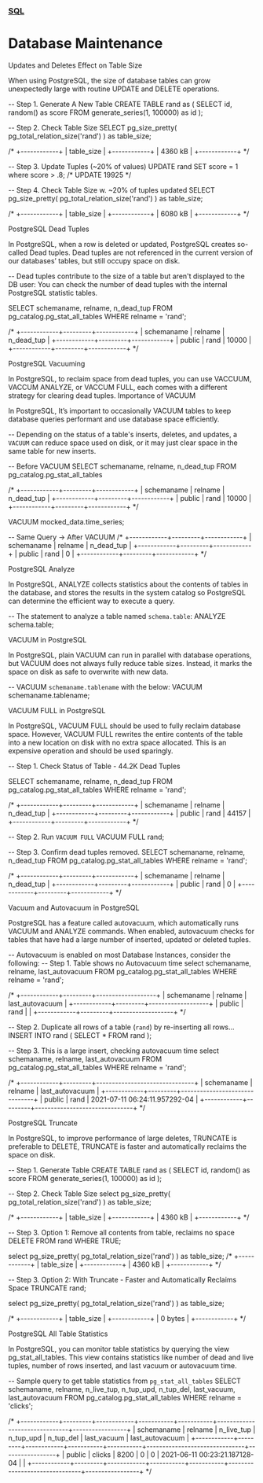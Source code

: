 ### [SQL](./README.md)
# Database Maintenance

Updates and Deletes Effect on Table Size

When using PostgreSQL, the size of database tables can grow unexpectedly large with routine UPDATE and DELETE operations.

-- Step 1. Generate A New Table
CREATE TABLE rand as ( 
    SELECT id, random() as score 
    FROM generate_series(1, 100000) as id 
); 

-- Step 2. Check Table Size
SELECT pg_size_pretty(
  pg_total_relation_size('rand')
) as table_size;

/*
+------------+
| table_size |
+------------+
| 4360 kB    |
+------------+
*/

-- Step 3. Update Tuples (~20% of values) 
UPDATE rand SET score = 1 where score > .8; 
/* UPDATE 19925 */

-- Step 4. Check Table Size w. ~20% of tuples updated
SELECT pg_size_pretty(
  pg_total_relation_size('rand')
) as table_size;

/*
+------------+
| table_size |
+------------+
| 6080 kB    |
+------------+
*/

PostgreSQL Dead Tuples

In PostgreSQL, when a row is deleted or updated, PostgreSQL creates so-called Dead tuples. Dead tuples are not referenced in the current version of our databases’ tables, but still occupy space on disk.

--  Dead tuples contribute to the size of a table but aren't displayed to the DB user: You can check the number of dead tuples with the internal PostgreSQL statistic tables.

SELECT
  schemaname,
  relname, 
  n_dead_tup 
FROM pg_catalog.pg_stat_all_tables 
WHERE relname = 'rand';

/*
+------------+---------+------------+
| schemaname | relname | n_dead_tup |
+------------+---------+------------+
| public     | rand    |      10000 |
+------------+---------+------------+
*/

PostgreSQL Vacuuming

In PostgreSQL, to reclaim space from dead tuples, you can use VACCUUM, VACCUM ANALYZE, or VACCUM FULL, each comes with a different strategy for clearing dead tuples.
Importance of VACUUM

In PostgreSQL, It’s important to occasionally VACUUM tables to keep database queries performant and use database space efficiently.

-- Depending on the status of a table's inserts, deletes, and updates, a `VACUUM` can reduce space used on disk, or it may  just clear space in the same table for new inserts.

-- Before VACUUM
SELECT
  schemaname,
  relname, 
  n_dead_tup 
FROM pg_catalog.pg_stat_all_tables 

/*
+------------+---------+------------+
| schemaname | relname | n_dead_tup |
+------------+---------+------------+
| public     | rand    |      10000 |
+------------+---------+------------+
*/


VACUUM mocked_data.time_series;


-- Same Query -> After VACUUM
/*
+------------+---------+------------+
| schemaname | relname | n_dead_tup |
+------------+---------+------------+
| public     | rand    |          0 |
+------------+---------+------------+
*/

PostgreSQL Analyze

In PostgreSQL, ANALYZE collects statistics about the contents of tables in the database, and stores the results in the system catalog so PostgreSQL can determine the efficient way to execute a query.

-- The statement to analyze a table named `schema.table`:
ANALYZE schema.table;

VACUUM in PostgreSQL

In PostgreSQL, plain VACUUM can run in parallel with database operations, but VACUUM does not always fully reduce table sizes. Instead, it marks the space on disk as safe to overwrite with new data.

-- VACUUM `schemaname.tablename` with the below:
VACUUM schemaname.tablename;

VACUUM FULL in PostgreSQL

In PostgreSQL, VACUUM FULL should be used to fully reclaim database space. However, VACUUM FULL rewrites the entire contents of the table into a new location on disk with no extra space allocated. This is an expensive operation and should be used sparingly.

-- Step 1. Check Status of Table - 44.2K Dead Tuples

SELECT
  schemaname,
  relname, 
  n_dead_tup 
FROM pg_catalog.pg_stat_all_tables 
WHERE relname = 'rand';

/*
+------------+---------+------------+
| schemaname | relname | n_dead_tup |
+------------+---------+------------+
| public     | rand    |      44157 |
+------------+---------+------------+
*/

-- Step 2. Run `VACUUM FULL`
VACUUM FULL rand;

-- Step 3. Confirm dead tuples removed.
SELECT
  schemaname,
  relname, 
  n_dead_tup 
FROM pg_catalog.pg_stat_all_tables 
WHERE relname = 'rand';

/*
+------------+---------+------------+
| schemaname | relname | n_dead_tup |
+------------+---------+------------+
| public     | rand    |          0 |
+------------+---------+------------+
*/

Vacuum and Autovacuum in PostgreSQL

PostgreSQL has a feature called autovacuum, which automatically runs VACUUM and ANALYZE commands. When enabled, autovacuum checks for tables that have had a large number of inserted, updated or deleted tuples.

-- Autovacuum is enabled on most Database Instances, consider the following:
-- Step 1. Table shows no Autovacuum time
select
	schemaname,
	relname, 
  last_autovacuum 
FROM pg_catalog.pg_stat_all_tables 
WHERE relname = 'rand';

/*
+------------+---------+-------------------+
| schemaname | relname |  last_autovacuum  |
+------------+---------+-------------------+
| public     | rand    |                   |
+------------+---------+-------------------+
*/

-- Step 2. Duplicate all rows of a table (`rand`) by re-inserting all rows...
INSERT INTO rand (
  SELECT * FROM rand
);

-- Step 3. This is a large insert, checking autovacuum time
select
	schemaname,
	relname, 
  last_autovacuum 
FROM pg_catalog.pg_stat_all_tables 
WHERE relname = 'rand';

/*
+------------+---------+-------------------------------+
| schemaname | relname |        last_autovacuum        |
+------------+---------+-------------------------------+
| public     | rand    | 2021-07-11 06:24:11.957292-04 |
+------------+---------+-------------------------------+
*/

PostgreSQL Truncate

In PostgreSQL, to improve performance of large deletes, TRUNCATE is preferable to DELETE, TRUNCATE is faster and automatically reclaims the space on disk.

-- Step 1. Generate Table
CREATE TABLE rand as ( 
    SELECT id, random() as score 
    FROM generate_series(1, 100000) as id 
); 

-- Step 2. Check Table Size
select pg_size_pretty(
  pg_total_relation_size('rand')
) as table_size;

/*
+------------+
| table_size |
+------------+
| 4360 kB    |
+------------+
*/

-- Step 3. Option 1: Remove all contents from table, reclaims no space
DELETE FROM rand WHERE TRUE; 

select pg_size_pretty(
  pg_total_relation_size('rand')
) as table_size;
/*
+------------+
| table_size |
+------------+
| 4360 kB    |
+------------+
*/


-- Step 3. Option 2: With Truncate - Faster and Automatically Reclaims Space
TRUNCATE rand;

select pg_size_pretty(
  pg_total_relation_size('rand')
) as table_size;

/*
+------------+
| table_size |
+------------+
| 0 bytes    |
+------------+
*/

PostgreSQL All Table Statistics

In PostgreSQL, you can monitor table statistics by querying the view pg_stat_all_tables. This view contains statistics like number of dead and live tuples, number of rows inserted, and last vacuum or autovacuum time.

-- Sample query to get table statistics from `pg_stat_all_tables`
SELECT 
	schemaname,
	relname,
  n_live_tup,
  n_tup_upd,
  n_tup_del,
  last_vacuum,
  last_autovacuum
FROM pg_catalog.pg_stat_all_tables 
WHERE relname = 'clicks';

/*
+------------+---------+------------+-----------+-----------+-------------------------------+-----------------+
| schemaname | relname | n_live_tup | n_tup_upd | n_tup_del |          last_vacuum          | last_autovacuum |
+------------+---------+------------+-----------+-----------+-------------------------------+-----------------+
| public     | clicks  |       8200 |         0 |         0 | 2021-06-11 00:23:21.187128-04 |                 |
+------------+---------+------------+-----------+-----------+-------------------------------+-----------------+
*/
